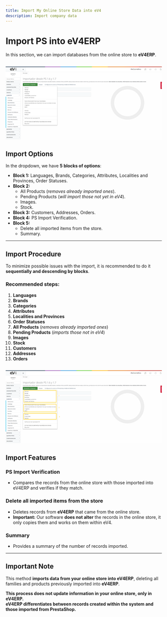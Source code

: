```yaml
---
title: Import My Online Store Data into eV4
description: Import company data
---
```


# Import PS into eV4ERP  

In this section, we can import databases from the online store to **eV4ERP**.  

![](../../../../assets/importardatos/importarimagen.png)
---

## Import Options  

In the dropdown, we have **5 blocks of options**:  

- **Block 1:** Languages, Brands, Categories, Attributes, Localities and Provinces, Order Statuses.  
- **Block 2:**  
  - All Products (*removes already imported ones*).  
  - Pending Products (*will import those not yet in eV4*).  
  - Images.  
  - Stock.  
- **Block 3:** Customers, Addresses, Orders.  
- **Block 4:** PS Import Verification.  
- **Block 5:**  
  - Delete all imported items from the store.  
  - Summary.  

---

## Import Procedure  

To minimize possible issues with the import, it is recommended to do it **sequentially and descending by blocks**.  

### Recommended steps:  

1. **Languages**  
2. **Brands**  
3. **Categories**  
4. **Attributes**  
5. **Localities and Provinces**  
6. **Order Statuses**  
7. **All Products** (*removes already imported ones*)  
8. **Pending Products** (*imports those not in eV4*)  
9. **Images**  
10. **Stock**  
11. **Customers**  
12. **Addresses**  
13. **Orders**  

![](../../../../assets/importardatos/importarimagen2.png)
---

## Import Features  

### **PS Import Verification**  
- Compares the records from the online store with those imported into eV4ERP and verifies if they match.  

### **Delete all imported items from the store**  
- Deletes records from **eV4ERP** that came from the online store.  
- **Important:** Our software **does not alter** the records in the online store, it only copies them and works on them within eV4.  

### **Summary**  
- Provides a summary of the number of records imported.  

---

## Important Note  

This method **imports data from your online store into eV4ERP**, deleting all families and products previously imported into **eV4ERP**.  

**This process does not update information in your online store, only in eV4ERP.**  
**eV4ERP differentiates between records created within the system and those imported from PrestaShop.**  
